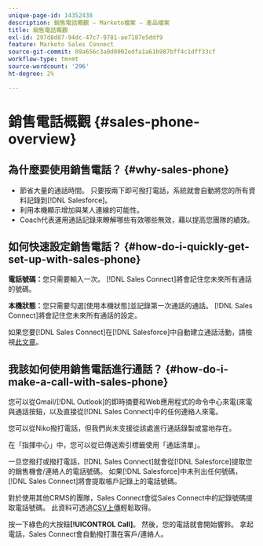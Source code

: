 ```yaml
---
unique-page-id: 14352438
description: 銷售電話概觀 — Marketo檔案 — 產品檔案
title: 銷售電話概觀
exl-id: 297d8d87-94dc-47c7-9781-ae7187e5ddf9
feature: Marketo Sales Connect
source-git-commit: 09a656c3a0d0002edfa1a61b987bff4c1dff33cf
workflow-type: tm+mt
source-wordcount: '296'
ht-degree: 2%

---
```


# 銷售電話概觀 {#sales-phone-overview}

## 為什麼要使用銷售電話？ {#why-sales-phone}

* 節省大量的通話時間。 只要按兩下即可撥打電話，系統就會自動將您的所有資料記錄到[!DNL Salesforce]。
* 利用本機顯示增加與某人連線的可能性。
* Coach代表運用通話記錄來瞭解哪些有效哪些無效，藉以提高您團隊的績效。

## 如何快速設定銷售電話？ {#how-do-i-quickly-get-set-up-with-sales-phone}

**電話號碼：**&#x200B;您只需要輸入一次。 [!DNL Sales Connect]將會記住您未來所有通話的號碼。

**本機狀態：**&#x200B;您只需要勾選[使用本機狀態]並記錄第一次通話的通話。 [!DNL Sales Connect]將會記住您未來所有通話的設定。

如果您要[!DNL Sales Connect]在[!DNL Salesforce]中自動建立通話活動，請檢視[此文章](/help/marketo/product-docs/marketo-sales-connect/phone/calls-arent-logging-to-salesforce.md)。

## 我該如何使用銷售電話進行通話？ {#how-do-i-make-a-call-with-sales-phone}

您可以從Gmail/[!DNL Outlook]的即時摘要和Web應用程式的命令中心來電(來電與通話按鈕，以及直接從[!DNL Sales Connect]中的任何連絡人來電。

您可以從Niko撥打電話，但我們尚未支援從該處進行通話錄製或當地存在。

在「指揮中心」中，您可以從已傳送索引標籤使用「通話清單」。

一旦您撥打或撥打電話，[!DNL Sales Connect]就會從[!DNL Salesforce]提取您的銷售機會/連絡人的電話號碼。 如果[!DNL Salesforce]中未列出任何號碼，[!DNL Sales Connect]將會提取帳戶記錄上的電話號碼。

對於使用其他CRMS的團隊，Sales Connect會從Sales Connect中的記錄號碼提取電話號碼。 此資料可透過[CSV上傳](/help/marketo/product-docs/marketo-sales-connect/people/managing-contacts/import-contacts-via-csv.md)輕鬆取得。

按一下綠色的大按鈕&#x200B;**[!UICONTROL Call]**。 然後，您的電話就會開始響鈴。 拿起電話，Sales Connect會自動撥打潛在客戶/連絡人。
